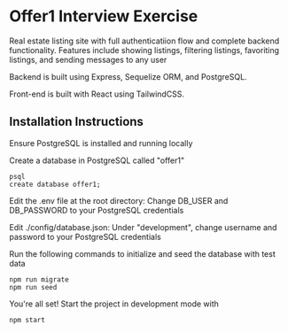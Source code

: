 # Offer1 Interview Exercise

Real estate listing site with full authenticatiion flow and complete backend functionality.
Features include showing listings, filtering listings, favoriting listings, and sending messages to any user

Backend is built using Express, Sequelize ORM, and PostgreSQL.

Front-end is built with React using TailwindCSS.

## Installation Instructions

Ensure PostgreSQL is installed and running locally

Create a database in PostgreSQL called "offer1"
```
psql
create database offer1;
```

Edit the .env file at the root directory:
Change DB_USER and DB_PASSWORD to your PostgreSQL credentials

Edit ./config/database.json:
Under "development", change username and password to your PostgreSQL credentials

Run the following commands to initialize and seed the database with test data
```
npm run migrate
npm run seed
```

You're all set! Start the project in development mode with
```
npm start
```
